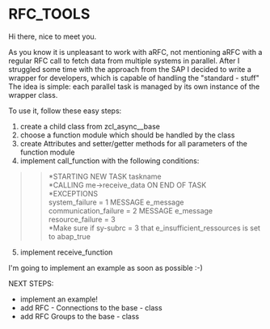 # RFC_TOOLS

Hi there, nice to meet you.

As you know it is unpleasant to work with aRFC, not mentioning aRFC with a regular RFC call to fetch data from multiple systems in parallel.
After I struggled some time with the approach from the SAP I decided to write a wrapper for developers, which is capable of handling the "standard - stuff"
The idea is simple: each parallel task is managed by its own instance of the wrapper class.

To use it, follow these easy steps:
1. create a child class from zcl_async__base
2. choose a function module which should be handled by the class
3. create Attributes and setter/getter methods for all parameters of the function module
4. implement call_function with the following conditions:  
>>*STARTING NEW TASK taskname  
>>*CALLING me->receive_data ON END OF TASK  
>>*EXCEPTIONS  
>>     system_failure        = 1  MESSAGE e_message  
>>     communication_failure = 2  MESSAGE e_message  
>>     resource_failure      = 3  
>>*Make sure if sy-subrc = 3 that e_insufficient_ressources is set to abap_true
5. implement receive_function  
  
I'm going to implement an example as soon as possible :-)
  
NEXT STEPS:  
* implement an example!
* add RFC - Connections to the base - class
* add RFC Groups to the base - class
